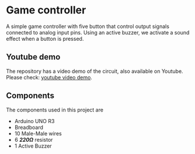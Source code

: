 # Game controller

A simple game controller with five button that control output signals connected to analog input pins. Using an active buzzer, we activate a sound effect when a button is pressed.

## Youtube demo

The repository has a video demo of the circuit, also available on Youtube. Please check: [youtube video demo](https://youtu.be/YKnSwCYpE7c).

## Components

The components used in this project are

- Arduino UNO R3
- Breadboard
- 10 Male-Male wires
- 6 ***220Ω*** resistor
- 1 Active Buzzer
